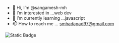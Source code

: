 - 👋 Hi, I’m @sangamesh-mh
- 👀 I’m interested in ...web dev
- 🌱 I’m currently learning ...javascript
- 📫 How to reach me ... smhadapad97@gmail.com

![Static Badge](https://img.shields.io/badge/:badgeContent?logo=html&color=%23f06529)


<!---
sangamesh-mh/sangamesh-mh is a ✨ special ✨ repository because its `README.md` (this file) appears on your GitHub profile.
You can click the Preview link to take a look at your changes.
--->
